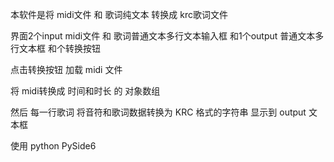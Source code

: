 本软件是将 midi文件 和 歌词纯文本 转换成 krc歌词文件

界面2个input  midi文件 和 歌词普通文本多行文本输入框
和1个output 普通文本多行文本框
和个转换按钮

点击转换按钮
加载 midi 文件


将 midi转换成  时间和时长 的 对象数组

然后 每一行歌词 将音符和歌词数据转换为 KRC 格式的字符串
显示到 output 文本框



使用 python PySide6